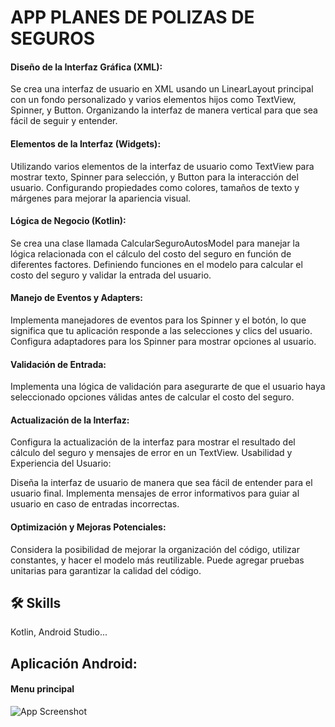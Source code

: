 
# APP PLANES DE POLIZAS DE SEGUROS

#### Diseño de la Interfaz Gráfica (XML):

Se crea una interfaz de usuario en XML usando un LinearLayout principal con un fondo personalizado y varios elementos hijos como TextView, Spinner, y Button.
Organizando la interfaz de manera vertical para que sea fácil de seguir y entender.

#### Elementos de la Interfaz (Widgets):

Utilizando varios elementos de la interfaz de usuario como TextView para mostrar texto, Spinner para selección, y Button para la interacción del usuario.
Configurando propiedades como colores, tamaños de texto y márgenes para mejorar la apariencia visual.

#### Lógica de Negocio (Kotlin):

Se crea una clase llamada CalcularSeguroAutosModel para manejar la lógica relacionada con el cálculo del costo del seguro en función de diferentes factores.
Definiendo funciones en el modelo para calcular el costo del seguro y validar la entrada del usuario.

#### Manejo de Eventos y Adapters:

Implementa manejadores de eventos para los Spinner y el botón, lo que significa que tu aplicación responde a las selecciones y clics del usuario.
Configura adaptadores para los Spinner para mostrar opciones al usuario.

#### Validación de Entrada:

Implementa una lógica de validación para asegurarte de que el usuario haya seleccionado opciones válidas antes de calcular el costo del seguro.

#### Actualización de la Interfaz:

Configura la actualización de la interfaz para mostrar el resultado del cálculo del seguro y mensajes de error en un TextView.
Usabilidad y Experiencia del Usuario:

Diseña la interfaz de usuario de manera que sea fácil de entender para el usuario final.
Implementa mensajes de error informativos para guiar al usuario en caso de entradas incorrectas.

#### Optimización y Mejoras Potenciales:

Considera la posibilidad de mejorar la organización del código, utilizar constantes, y hacer el modelo más reutilizable.
Puede agregar pruebas unitarias para garantizar la calidad del código.

## 🛠 Skills
Kotlin, Android Studio...


## Aplicación Android:

#### Menu principal
![App Screenshot](https://i.ibb.co/mFdLdnv/Captura-de-pantalla-2024-02-01-173824.png)
